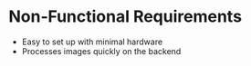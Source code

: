 # Non‑Functional Requirements

- Easy to set up with minimal hardware
- Processes images quickly on the backend
